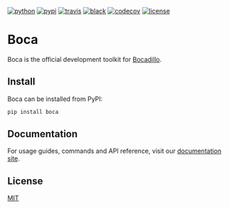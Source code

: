 [![python](https://img.shields.io/pypi/pyversions/boca.svg?logo=python&logoColor=fed749&colorB=3770a0&label=)](https://www.python.org)
[![pypi](https://img.shields.io/pypi/v/boca.svg)][pypi]
[![travis](https://img.shields.io/travis/bocadilloproject/boca.svg)](https://travis-ci.org/bocadilloproject/boca)
[![black](https://img.shields.io/badge/code_style-black-000000.svg)](https://github.com/ambv/black)
[![codecov](https://codecov.io/gh/bocadilloproject/boca/branch/master/graph/badge.svg)](https://codecov.io/gh/bocadilloproject/boca)
[![license](https://img.shields.io/pypi/l/boca.svg)][pypi]

[pypi]: https://pypi.org/project/boca

# Boca

Boca is the official development toolkit for [Bocadillo][bocadillo].

## Install

Boca can be installed from PyPI:

```bash
pip install boca
```

## Documentation

For usage guides, commands and API reference, visit our [documentation site][docs].

## License

[MIT][license]

[bocadillo]: https://github.com/bocadilloproject/bocadillo
[docs]: https://bocadilloproject.github.io/boca
[license]: https://github.com/bocadilloproject/boca/blob/master/LICENSE
